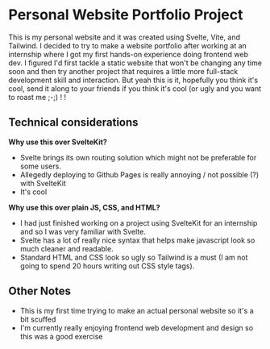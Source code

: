 # Personal Website Portfolio Project

This is my personal website and it was created using Svelte, Vite, and Tailwind. I decided to try to make a website portfolio after working at an internship where I got my first hands-on experience doing frontend web dev.
I figured I'd first tackle a static website that won't be changing any time soon and then try another project that requires a little more full-stack development skill and interaction.
But yeah this is it, hopefully you think it's cool, send it along to your friends if you think it's cool (or ugly and you want to roast me ;-;) ! !

## Technical considerations

**Why use this over SvelteKit?**

- Svelte brings its own routing solution which might not be preferable for some users.
- Allegedly deploying to Github Pages is really annoying / not possible (?) with SvelteKit
- It's cool

**Why use this over plain JS, CSS, and HTML?**

- I had just finished working on a project using SvelteKit for an internship and so I was very familiar with Svelte.
- Svelte has a lot of really nice syntax that helps make javascript look so much cleaner and readable.
- Standard HTML and CSS look so ugly so Tailwind is a must (I am not going to spend 20 hours writing out CSS style tags).

## Other Notes

- This is my first time trying to make an actual personal website so it's a bit scuffed
- I'm currently really enjoying frontend web development and design so this was a good exercise
